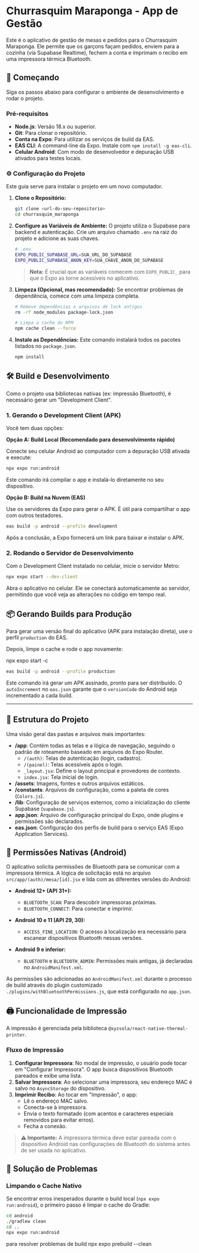 # Churrasquim Maraponga - App de Gestão

Este é o aplicativo de gestão de mesas e pedidos para o Churrasquim Maraponga. Ele permite que os garçons façam pedidos, enviem para a cozinha (via Supabase Realtime), fechem a conta e imprimam o recibo em uma impressora térmica Bluetooth.

## 🚀 Começando

Siga os passos abaixo para configurar o ambiente de desenvolvimento e rodar o projeto.

### Pré-requisitos

- **Node.js**: Versão 18.x ou superior.
- **Git**: Para clonar o repositório.
- **Conta na Expo**: Para utilizar os serviços de build da EAS.
- **EAS CLI**: A command-line da Expo. Instale com `npm install -g eas-cli`.
- **Celular Android**: Com modo de desenvolvedor e depuração USB ativados para testes locais.

### ⚙️ Configuração do Projeto

Este guia serve para instalar o projeto em um novo computador.

1.  **Clone o Repositório:**

    ```bash
    git clone <url-do-seu-repositorio>
    cd churrasquim_maraponga
    ```

2.  **Configure as Variáveis de Ambiente:**
    O projeto utiliza o Supabase para backend e autenticação. Crie um arquivo chamado `.env` na raiz do projeto e adicione as suas chaves.

    ```bash
    # .env
    EXPO_PUBLIC_SUPABASE_URL=SUA_URL_DO_SUPABASE
    EXPO_PUBLIC_SUPABASE_ANON_KEY=SUA_CHAVE_ANON_DO_SUPABASE
    ```

    > **Nota:** É crucial que as variáveis comecem com `EXPO_PUBLIC_` para que o Expo as torne acessíveis no aplicativo.

3.  **Limpeza (Opcional, mas recomendado):**
    Se encontrar problemas de dependência, comece com uma limpeza completa.

    ```bash
    # Remove dependências e arquivos de lock antigos
    rm -rf node_modules package-lock.json

    # Limpa o cache do NPM
    npm cache clean --force
    ```

4.  **Instale as Dependências:**
    Este comando instalará todos os pacotes listados no `package.json`.
    ```bash
    npm install
    ```

## 🛠️ Build e Desenvolvimento

Como o projeto usa bibliotecas nativas (ex: impressão Bluetooth), é necessário gerar um "Development Client".

### 1. Gerando o Development Client (APK)

Você tem duas opções:

**Opção A: Build Local (Recomendado para desenvolvimento rápido)**

Conecte seu celular Android ao computador com a depuração USB ativada e execute:

```bash
npx expo run:android
```

Este comando irá compilar o app e instalá-lo diretamente no seu dispositivo.

**Opção B: Build na Nuvem (EAS)**

Use os servidores da Expo para gerar o APK. É útil para compartilhar o app com outros testadores.

```bash
eas build -p android --profile development
```

Após a conclusão, a Expo fornecerá um link para baixar e instalar o APK.

### 2. Rodando o Servidor de Desenvolvimento

Com o Development Client instalado no celular, inicie o servidor Metro:

```bash
npx expo start --dev-client
```

Abra o aplicativo no celular. Ele se conectará automaticamente ao servidor, permitindo que você veja as alterações no código em tempo real.

## 📦 Gerando Builds para Produção

Para gerar uma versão final do aplicativo (APK para instalação direta), use o perfil `production` do EAS.

Depois, limpe o cache e rode o app novamente:

npx expo start -c

```bash
eas build -p android --profile production
```

Este comando irá gerar um APK assinado, pronto para ser distribuído. O `autoIncrement` no `eas.json` garante que o `versionCode` do Android seja incrementado a cada build.

---

## 📂 Estrutura do Projeto

Uma visão geral das pastas e arquivos mais importantes:

- **/app**: Contém todas as telas e a lógica de navegação, seguindo o padrão de roteamento baseado em arquivos do Expo Router.
  - `/(auth)`: Telas de autenticação (login, cadastro).
  - `/(painel)`: Telas acessíveis após o login.
  - `_layout.jsx`: Define o layout principal e provedores de contexto.
  - `index.jsx`: Tela inicial de login.
- **/assets**: Imagens, fontes e outros arquivos estáticos.
- **/constants**: Arquivos de configuração, como a paleta de cores (`Colors.js`).
- **/lib**: Configuração de serviços externos, como a inicialização do cliente Supabase (`supabase.js`).
- **app.json**: Arquivo de configuração principal do Expo, onde plugins e permissões são declarados.
- **eas.json**: Configuração dos perfis de build para o serviço EAS (Expo Application Services).

## 🔐 Permissões Nativas (Android)

O aplicativo solicita permissões de Bluetooth para se comunicar com a impressora térmica. A lógica de solicitação está no arquivo `src/app/(auth)/mesa/[id].jsx` e lida com as diferentes versões do Android:

- **Android 12+ (API 31+):**

  - `BLUETOOTH_SCAN`: Para descobrir impressoras próximas.
  - `BLUETOOTH_CONNECT`: Para conectar e imprimir.

- **Android 10 e 11 (API 29, 30):**

  - `ACCESS_FINE_LOCATION`: O acesso à localização era necessário para escanear dispositivos Bluetooth nessas versões.

- **Android 9 e inferior:**
  - `BLUETOOTH` e `BLUETOOTH_ADMIN`: Permissões mais antigas, já declaradas no `AndroidManifest.xml`.

As permissões são adicionadas ao `AndroidManifest.xml` durante o processo de build através do plugin customizado `./plugins/withBluetoothPermissions.js`, que está configurado no `app.json`.

## 🖨️ Funcionalidade de Impressão

A impressão é gerenciada pela biblioteca `@xyzsola/react-native-thermal-printer`.

### Fluxo de Impressão

1.  **Configurar Impressora**: No modal de impressão, o usuário pode tocar em "Configurar Impressora". O app busca dispositivos Bluetooth pareados e exibe uma lista.
2.  **Salvar Impressora**: Ao selecionar uma impressora, seu endereço MAC é salvo no `AsyncStorage` do dispositivo.
3.  **Imprimir Recibo**: Ao tocar em "Impressão", o app:
    - Lê o endereço MAC salvo.
    - Conecta-se à impressora.
    - Envia o texto formatado (com acentos e caracteres especiais removidos para evitar erros).
    - Fecha a conexão.

> **⚠️ Importante:** A impressora térmica deve estar pareada com o dispositivo Android nas configurações de Bluetooth do sistema antes de ser usada no aplicativo.

## 🔧 Solução de Problemas

### Limpando o Cache Nativo

Se encontrar erros inesperados durante o build local (`npx expo run:android`), o primeiro passo é limpar o cache do Gradle:

```bash
cd android
./gradlew clean
cd ..
npx expo run:android
```

para resolver problemas de build 
    npx expo prebuild --clean


